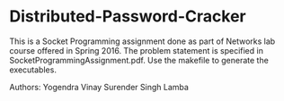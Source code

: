 # Distributed-Password-Cracker

This is a Socket Programming assignment done as part of Networks lab course offered in Spring 2016.
The problem statement is specified in SocketProgrammingAssignment.pdf.
Use the makefile to generate the executables.

Authors:
Yogendra Vinay
Surender Singh Lamba
